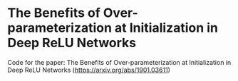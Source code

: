 # The Benefits of Over-parameterization at Initialization in Deep ReLU Networks
Code for the paper: The Benefits of Over-parameterization at Initialization in Deep ReLU Networks (https://arxiv.org/abs/1901.03611)
